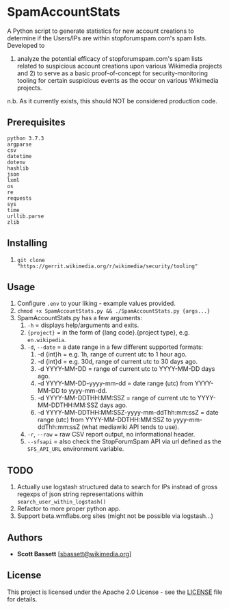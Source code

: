 # SpamAccountStats

A Python script to generate statistics for new account creations to determine
if the Users/IPs are within stopforumspam.com's spam lists.  Developed to
1) analyze the potential efficacy of stopforumspam.com's spam lists related
to suspicious account creations upon various Wikimedia projects and 2) to serve
as a basic proof-of-concept for security-monitoring tooling for certain
suspicious events as the occur on various Wikimedia projects.

n.b. As it currently exists, this should NOT be considered production code.

## Prerequisites

```
python 3.7.3
argparse
csv
datetime
dotenv
hashlib
json
lxml
os
re
requests
sys
time
urllib.parse
zlib
```

## Installing

1. ```git clone "https://gerrit.wikimedia.org/r/wikimedia/security/tooling"```

## Usage

1. Configure ```.env``` to your liking - example values provided.
2. ```chmod +x SpamAccountStats.py && ./SpamAccountStats.py {args...}```
3. SpamAccountStats.py has a few arguments:
   1. ```-h``` = displays help/arguments and exits.
   2. ```{project}``` = in the form of {lang code}.{project type}, e.g. ```en.wikipedia```.
   3. ```-d```, ```--date``` = a date range in a few different supported formats:
      1. -d {int}h = e.g. 1h, range of current utc to 1 hour ago.
      2. -d {int}d = e.g. 30d, range of current utc to 30 days ago.
      3. -d YYYY-MM-DD = range of current utc to YYYY-MM-DD days ago.
      4. -d YYYY-MM-DD-yyyy-mm-dd = date range (utc) from YYYY-MM-DD to yyyy-mm-dd.
      5. -d YYYY-MM-DDTHH:MM:SSZ = range of current utc to YYYY-MM-DDTHH:MM:SSZ days ago.
      6. -d YYYY-MM-DDTHH:MM:SSZ-yyyy-mm-ddThh:mm:ssZ = date range (utc) from YYYY-MM-DDTHH:MM:SSZ to yyyy-mm-ddThh:mm:ssZ (what mediawiki API tends to use).
   4. ```-r```, ```--raw``` = raw CSV report output, no informational header.
   5. ```--sfsapi``` = also check the StopForumSpam API via url defined as the ```SFS_API_URL``` environment variable.

## TODO

1. Actually use logstash structured data to search for IPs instead of gross
regexps of json string representations within ```search_user_within_logstash()```
2. Refactor to more proper python app.
3. Support beta.wmflabs.org sites (might not be possible via logstash...)

## Authors

* **Scott Bassett** [sbassett@wikimedia.org]

## License

This project is licensed under the Apache 2.0 License - see the [LICENSE](LICENSE) file for details.
